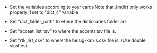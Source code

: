 * Set the variables according to your cards
Note that Jmdict only works properly if set to "dict_4" variable

* Set "dict_folder_path" to where the dictionaries folder are. 
* Set "accent_list_tsv" to where the accents.tsv file is.
* Set "rtk_list_csv" to where the heisig-kanjis.csv file is.
(Use double slashes)
